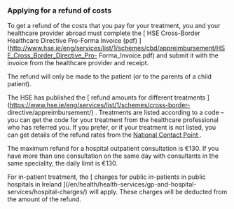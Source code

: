 ###  Applying for a refund of costs

To get a refund of the costs that you pay for your treatment, you and your
healthcare provider abroad must complete the [ HSE Cross-Border Healthcare
Directive Pro-Forma Invoice (pdf)
](http://www.hse.ie/eng/services/list/1/schemes/cbd/appreimbursement/HSE_Cross_Border_Directive_Pro-
Forma_Invoice.pdf) and submit it with the invoice from the healthcare provider
and receipt.

The refund will only be made to the patient (or to the parents of a child
patient).

The HSE has published the [ refund amounts for different treatments
](https://www.hse.ie/eng/services/list/1/schemes/cross-border-
directive/appreimbursement/) . Treatments are listed according to a code – you
can get the code for your treatment from the healthcare professional who has
referred you. If you prefer, or if your treatment is not listed, you can get
details of the refund rates from the [ National Contact Point
](http://www.hse.ie/eng/services/list/1/schemes/cbd/contact/) .

The maximum refund for a hospital outpatient consultation is €130. If you have
more than one consultation on the same day with consultants in the same
speciality, the daily limit is €130.

For in-patient treatment, the [ charges for public in-patients in public
hospitals in Ireland ](/en/health/health-services/gp-and-hospital-
services/hospital-charges/) will apply. These charges will be deducted from
the amount of the refund.
